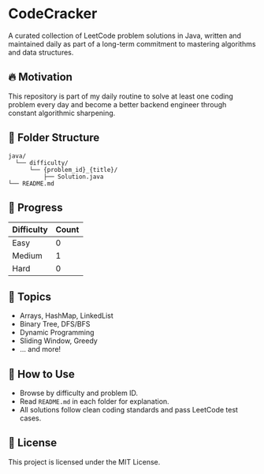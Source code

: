# CodeCracker

A curated collection of LeetCode problem solutions in Java, written and maintained daily as part of a long-term commitment to mastering algorithms and data structures.

## 🔥 Motivation

This repository is part of my daily routine to solve at least one coding problem every day and become a better backend engineer through constant algorithmic sharpening.

## 📁 Folder Structure

```
java/
  └── difficulty/
      └── {problem_id}_{title}/
          ├── Solution.java
└── README.md
```

## 🚀 Progress

| Difficulty | Count |
|------------|-------|
| Easy       | 0     |
| Medium     | 1     |
| Hard       | 0     |

## 🧠 Topics

- Arrays, HashMap, LinkedList
- Binary Tree, DFS/BFS
- Dynamic Programming
- Sliding Window, Greedy
- ... and more!

## 📌 How to Use

- Browse by difficulty and problem ID.
- Read `README.md` in each folder for explanation.
- All solutions follow clean coding standards and pass LeetCode test cases.

## 📄 License

This project is licensed under the MIT License.
